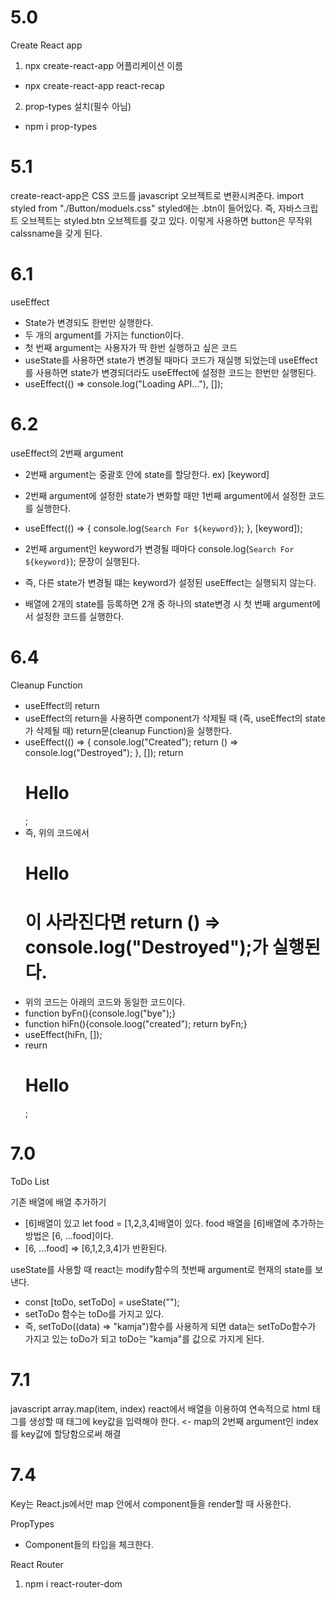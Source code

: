 # 5.0

Create React app

1. npx create-react-app 어플리케이션 이름

- npx create-react-app react-recap

2. prop-types 설치(필수 아님)

- npm i prop-types

# 5.1

create-react-app은 CSS 코드를 javascript 오브젝트로 변환시켜준다.
import styled from "./Button/moduels.css"
styled에는 .btn이 들어있다.
즉, 자바스크립트 오브젝트는 styled.btn 오브젝트를 갖고 있다.
이렇게 사용하면 button은 무작위 calssname을 갖게 된다.

# 6.1

useEffect

- State가 변경되도 한번만 실행한다.
- 두 개의 argument를 가지는 function이다.
- 첫 번째 argument는 사용자가 딱 한번 실행하고 싶은 코드
- useState를 사용하면 state가 변경될 때마다 코드가 재실행 되었는데 useEffect를 사용하면 state가 변경되더라도 useEffect에 설정한 코드는 한번만 실행된다.
- useEffect(() => console.log("Loading API..."), []);

# 6.2

useEffect의 2번째 argument

- 2번째 argument는 중괄호 안에 state를 할당한다. ex) [keyword]
- 2번째 argument에 설정한 state가 변화할 때만 1번째 argument에서 설정한 코드를 실행한다.
- useEffect(() => {
  console.log(`Search For ${keyword}`);
  }, [keyword]);
- 2번째 argument인 keyword가 변경될 때마다 console.log(`Search For ${keyword}`); 문장이 실행된다.
- 즉, 다른 state가 변경될 떄는 keyword가 설정된 useEffect는 실행되지 않는다.

- 배열에 2개의 state를 등록하면 2개 중 하나의 state변경 시 첫 번째 argument에서 설정한 코드를 실행한다.

# 6.4

Cleanup Function

- useEffect의 return
- useEffect의 return을 사용하면 component가 삭제될 때 (즉, useEffect의 state가 삭제될 때) return문(cleanup Function)을 실행한다.
- useEffect(() => {
  console.log("Created");
  return () => console.log("Destroyed");
  }, []);
  return <h1>Hello</h1>;
- 즉, 위의 코드에서 <h1>Hello<h1>이 사라진다면 return () => console.log("Destroyed");가 실행된다.
- 위의 코드는 아래의 코드와 동일한 코드이다.
- function byFn(){console.log("bye");}
- function hiFn(){console.loog("created"); return byFn;}
- useEffect(hiFn, []);
- reurn <h1>Hello</h1>;

# 7.0

ToDo List

기존 배열에 배열 추가하기

- [6]배열이 있고 let food = [1,2,3,4]배열이 있다. food 배열을 [6]배열에 추가하는 방법은 [6, ...food]이다.
- [6, ...food] => [6,1,2,3,4]가 반환된다.

useState를 사용할 때 react는 modify함수의 첫번째 argument로 현재의 state를 보낸다.

- const [toDo, setToDo] = useState("");
- setToDo 함수는 toDo를 가지고 있다.
- 즉, setToDo((data) => "kamja")함수를 사용하게 되면 data는 setToDo함수가 가지고 있는 toDo가 되고 toDo는 "kamja"를 값으로 가지게 된다.

# 7.1

javascript array.map(item, index)
react에서 배열을 이용하여 연속적으로 html 태그를 생성할 때 태그에 key값을 입력해야 한다. <- map의 2번째 argument인 index를 key값에 할당함으로써 해결

# 7.4

Key는 React.js에서만 map 안에서 component들을 render할 때 사용한다.

PropTypes

- Component들의 타입을 체크한다.

React Router

1. npm i react-router-dom
